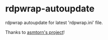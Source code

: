 # rdpwrap-autoupdate
rdpwrap autoupdate for latest 'rdpwrap.ini' file.

Thanks to [asmtorn's project](https://github.com/asmtron/rdpwrap)!

